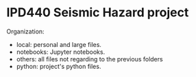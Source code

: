 # IPD440 Seismic Hazard project
Organization:
* local: personal and large files.
* notebooks: Jupyter notebooks.
* others: all files not regarding to the previous folders
* python: project's python files.
